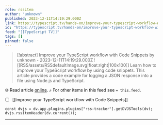 ```yaml
---
role: rssitem
author: "unknown"
published: 2023-12-11T14:19:29.000Z
link: https://typescript.tv/hands-on/improve-your-typescript-workflow-with-code-snippets/
id: "https://typescript.tv/hands-on/improve-your-typescript-workflow-with-code-snippets/"
feed: "[[TypeScript TV]]"
tags: []
pinned: false
---
```


> [!abstract] Improve your TypeScript workflow with Code Snippets by unknown - 2023-12-11T14:19:29.000Z
> ![[RSS/assets/RSSdefaultImage.svg|float:right|100x100]] Learn how to improve your TypeScript workflow by using code snippets. This article provides a code example for logging a JSON response into a file using Node.js and TypeScript.

🌐 Read article [online](https://typescript.tv/hands-on/improve-your-typescript-workflow-with-code-snippets/). ⤴ For other items in this feed see `= this.feed`.

- [ ] [[Improve your TypeScript workflow with Code Snippets]]

~~~dataviewjs
const dvjs = dv.app.plugins.plugins["rss-tracker"].getDVJSTools(dv);
dvjs.rssItemHeader(dv.current());
~~~

- - -
